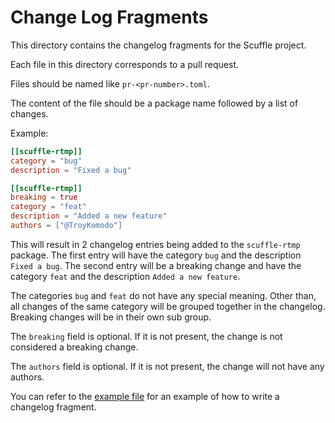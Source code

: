 # Change Log Fragments

This directory contains the changelog fragments for the Scuffle project.

Each file in this directory corresponds to a pull request.

Files should be named like `pr-<pr-number>.toml`.

The content of the file should be a package name followed by a list of changes.

Example:

```toml
[[scuffle-rtmp]]
category = "bug"
description = "Fixed a bug"

[[scuffle-rtmp]]
breaking = true
category = "feat"
description = "Added a new feature"
authors = ["@TroyKomodo"]
```

This will result in 2 changelog entries being added to the `scuffle-rtmp` package. 
The first entry will have the category `bug` and the description `Fixed a bug`.
The second entry will be a breaking change and have the category `feat` and the description `Added a new feature`.

The categories `bug` and `feat` do not have any special meaning. Other than, all changes of the same
category will be grouped together in the changelog. Breaking changes will be in their own sub group.

The `breaking` field is optional. If it is not present, the change is not considered a breaking change.

The `authors` field is optional. If it is not present, the change will not have any authors.

You can refer to the [example file](./example.toml) for an example of how to write a changelog fragment.
